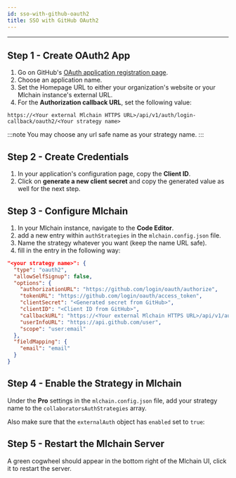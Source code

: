 ```yaml
---
id: sso-with-github-oauth2
title: SSO with GitHub OAuth2
---
```


--------------------

## Step 1 - Create OAuth2 App

1. Go on GitHub's [OAuth application registration page](https://github.com/settings/applications/new).
1. Choose an application name.
1. Set the Homepage URL to either your organization's website or your Mlchain instance's external URL. 
1. For the **Authorization callback URL**, set the following value:

`https://<Your external Mlchain HTTPS URL>/api/v1/auth/login-callback/oauth2/<Your strategy name>`

:::note
You may choose any url safe name as your strategy name.
:::

## Step 2 - Create Credentials

1. In your application's configuration page, copy the **Client ID**.
1. Click on **generate a new client secret** and copy the generated value as well for the next step.

## Step 3 - Configure Mlchain

1. In your Mlchain instance, navigate to the **Code Editor**.
1. add a new entry within `authStrategies` in the `mlchain.config.json` file.
  1. Name the strategy whatever you want (keep the name URL safe).
  1. fill in the entry in the following way:

```json
"<your strategy name>": {
  "type": "oauth2",
  "allowSelfSignup": false,
  "options": {
    "authorizationURL": "https://github.com/login/oauth/authorize",
    "tokenURL": "https://github.com/login/oauth/access_token",
    "clientSecret": "<Generated secret from GitHub>",
    "clientID": "<Client ID from GitHub>",
    "callbackURL": "https://<Your external Mlchain HTTPS URL>/api/v1/auth/login-callback/oauth2/<Your strategy name>",
    "userInfoURL": "https://api.github.com/user",
    "scope": "user:email"
  },
  "fieldMapping": {
    "email": "email"
  }
}
```

## Step 4 - Enable the Strategy in Mlchain

Under the **Pro** settings in the `mlchain.config.json` file, add your strategy name to the `collaboratorsAuthStrategies` array.

Also make sure that the `externalAuth` object has `enabled` set to `true`:

## Step 5 - Restart the Mlchain Server

A green cogwheel should appear in the bottom right of the Mlchain UI, click it to restart the server.
